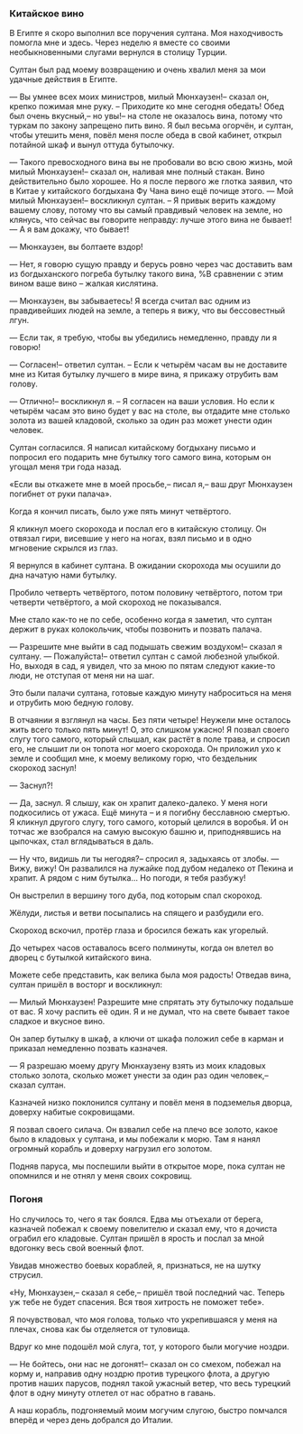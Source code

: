 ### Китайское вино

В Египте я скоро выполнил все поручения султана.
Моя находчивость помогла мне и здесь.
Через неделю я вместе со своими необыкновенными слугами вернулся в столицу Турции.

Султан был рад моему возвращению и очень хвалил меня за мои удачные действия в Египте.

— Вы умнее всех моих министров, милый Мюнхаузен!– сказал он, крепко пожимая мне руку.
– Приходите ко мне сегодня обедать!
Обед был очень вкусный,– но увы!– на столе не оказалось вина, потому что туркам по закону запрещено пить вино.
Я был весьма огорчён, и султан, чтобы утешить меня, повёл меня после обеда в свой кабинет, открыл потайной шкаф и вынул оттуда бутылочку.

— Такого превосходного вина вы не пробовали во всю свою жизнь, мой милый Мюнхаузен!– сказал он, наливая мне полный стакан.
Вино действительно было хорошее.
Но я после первого же глотка заявил, что в Китае у китайского богдыхана Фу Чана вино ещё почище этого.
— Мой милый Мюнхаузен!– воскликнул султан.
– Я привык верить каждому вашему слову, потому что вы самый правдивый человек на земле, но клянусь, что сейчас вы говорите неправду: лучше этого вина не бывает!
— А я вам докажу, что бывает!

— Мюнхаузен, вы болтаете вздор!

— Нет, я говорю сущую правду и берусь ровно через час доставить вам из богдыханского погреба бутылку такого вина, 
%В сравнении с этим вином ваше вино – жалкая кислятина.

— Мюнхаузен, вы забываетесь!
Я всегда считал вас одним из правдивейших людей на земле, а теперь я вижу, что вы бессовестный лгун.

— Если так, я требую, чтобы вы убедились немедленно, правду ли я говорю!

— Согласен!– ответил султан.
– Если к четырём часам вы не доставите мне из Китая бутылку лучшего в мире вина, я прикажу отрубить вам голову.

— Отлично!– воскликнул я.
– Я согласен на ваши условия.
Но если к четырём часам это вино будет у вас на столе, вы отдадите мне столько золота из вашей кладовой, сколько за один раз может унести один человек.

Султан согласился.
Я написал китайскому богдыхану письмо и попросил его подарить мне бутылку того самого вина, которым он угощал меня три года назад.

«Если вы откажете мне в моей просьбе,– писал я,– ваш друг Мюнхаузен погибнет от руки палача».

Когда я кончил писать, было уже пять минут четвёртого.

Я кликнул моего скорохода и послал его в китайскую столицу.
Он отвязал гири, висевшие у него на ногах, взял письмо и в одно мгновение скрылся из глаз.

Я вернулся в кабинет султана.
В ожидании скорохода мы осушили до дна начатую нами бутылку.

Пробило четверть четвёртого, потом половину четвёртого, потом три четверти четвёртого, а мой скороход не показывался.

Мне стало как-то не по себе, особенно когда я заметил, что султан держит в руках колокольчик, чтобы позвонить и позвать палача.

— Разрешите мне выйти в сад подышать свежим воздухом!– сказал я султану.
— Пожалуйста!– ответил султан с самой любезной улыбкой.
Но, выходя в сад, я увидел, что за мною по пятам следуют какие-то люди, не отступая от меня ни на шаг.

Это были палачи султана, готовые каждую минуту наброситься на меня и отрубить мою бедную голову.

В отчаянии я взглянул на часы.
Без пяти четыре!
Неужели мне осталось жить всего только пять минут!
О, это слишком ужасно!
Я позвал своего слугу того самого, который слышал, как растёт в поле трава, и спросил его, не слышит ли он топота ног моего скорохода.
Он приложил ухо к земле и сообщил мне, к моему великому горю, что бездельник скороход заснул!

— Заснул?!

— Да, заснул.
Я слышу, как он храпит далеко-далеко.
У меня ноги подкосились от ужаса.
Ещё минута – и я погибну бесславною смертью.
Я кликнул другого слугу, того самого, который целился в воробья. 
И он тотчас же взобрался на самую высокую башню и, приподнявшись на цыпочках, стал вглядываться в даль.

— Ну что, видишь ли ты негодяя?– спросил я, задыхаясь от злобы.
— Вижу, вижу!
Он развалился на лужайке под дубом недалеко от Пекина и храпит.
А рядом с ним бутылка…
Но погоди, я тебя разбужу!

Он выстрелил в вершину того дуба, под которым спал скороход.

Жёлуди, листья и ветви посыпались на спящего и разбудили его.

Скороход вскочил, протёр глаза и бросился бежать как угорелый.

До четырех часов оставалось всего полминуты, когда он влетел во дворец с бутылкой китайского вина.

Можете себе представить, как велика была моя радость!
Отведав вина, султан пришёл в восторг и воскликнул:

— Милый Мюнхаузен!
Разрешите мне спрятать эту бутылочку подальше от вас.
Я хочу распить её один.
Я и не думал, что на свете бывает такое сладкое и вкусное вино.

Он запер бутылку в шкаф, а ключи от шкафа положил себе в карман и приказал немедленно позвать казначея.

— Я разрешаю моему другу Мюнхаузену взять из моих кладовых столько золота, сколько может унести за один раз один человек,– сказал султан.

Казначей низко поклонился султану и повёл меня в подземелья дворца, доверху набитые сокровищами.

Я позвал своего силача.
Он взвалил себе на плечо все золото, какое было в кладовых у султана, и мы побежали к морю.
Там я нанял огромный корабль и доверху нагрузил его золотом.

Подняв паруса, мы поспешили выйти в открытое море, пока султан не опомнился и не отнял у меня своих сокровищ.

### Погоня

Но случилось то, чего я так боялся.
Едва мы отъехали от берега, казначей побежал к своему повелителю и сказал ему, что я дочиста ограбил его кладовые.
Султан пришёл в ярость и послал за мной вдогонку весь свой военный флот.

Увидав множество боевых кораблей, я, признаться, не на шутку струсил.

«Ну, Мюнхаузен,– сказал я себе,– пришёл твой последний час.
Теперь уж тебе не будет спасения.
Вся твоя хитрость не поможет тебе».

Я почувствовал, что моя голова, только что укрепившаяся у меня на плечах, снова как бы отделяется от туловища.

Вдруг ко мне подошёл мой слуга, тот, у которого были могучие ноздри.

— Не бойтесь, они нас не догонят!– сказал он со смехом, побежал на корму и, направив одну ноздрю против турецкого флота, а другую против наших парусов, поднял такой ужасный ветер, что весь турецкий флот в одну минуту отлетел от нас обратно в гавань.

А наш корабль, подгоняемый моим могучим слугою, быстро помчался вперёд и через день добрался до Италии.
